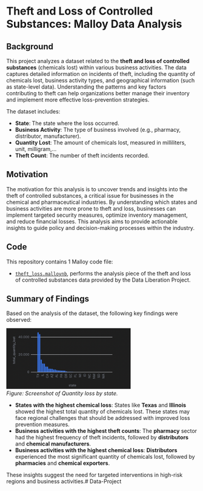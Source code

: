 # Theft and Loss of Controlled Substances: Malloy Data Analysis

## Background
This project analyzes a dataset related to the **theft and loss of controlled substances** (chemicals lost) within various business activities. The data captures detailed information on incidents of theft, including the quantity of chemicals lost, business activity types, and geographical information (such as state-level data). Understanding the patterns and key factors contributing to theft can help organizations better manage their inventory and implement more effective loss-prevention strategies.

The dataset includes:
- **State**: The state where the loss occurred.
- **Business Activity**: The type of business involved (e.g., pharmacy, distributor, manufacturer).
- **Quantity Lost**: The amount of chemicals lost, measured in milliliters, unit, milligram,...
- **Theft Count**: The number of theft incidents recorded.

## Motivation
The motivation for this analysis is to uncover trends and insights into the theft of controlled substances, a critical issue for businesses in the chemical and pharmaceutical industries. By understanding which states and business activities are more prone to theft and loss, businesses can implement targeted security measures, optimize inventory management, and reduce financial losses. This analysis aims to provide actionable insights to guide policy and decision-making processes within the industry.
## Code
This repository contains 1 Malloy code file:
- [`theft_loss.malloynb`](theft_loss.malloynb), performs the analysis piece of the theft and loss of controlled substances data provided by the Data Liberation Project.

## Summary of Findings
Based on the analysis of the dataset, the following key findings were observed:
<p>
<img alt="Images/Quantity loss by state." width="65%" 
  src="https://github.com/ttran1216/Data-Project/blob/main/Images/Quantity%20loss%20by%20state.png"><br>
<em>Figure: Screenshot of Quantity loss by state.</em></p>

- **States with the highest chemical loss**: States like **Texas** and **Illinois** showed the highest total quantity of chemicals lost. These states may face regional challenges that should be addressed with improved loss prevention measures.
- **Business activities with the highest theft counts**: The **pharmacy** sector had the highest frequency of theft incidents, followed by **distributors** and **chemical manufacturers**.
- **Business activities with the highest chemical loss**: **Distributors** experienced the most significant quantity of chemicals lost, followed by **pharmacies** and **chemical exporters**.

These insights suggest the need for targeted interventions in high-risk regions and business activities.# Data-Project
